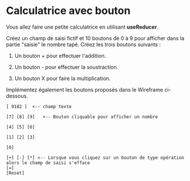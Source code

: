 # Calculatrice avec bouton

Vous allez faire une petite calculatrice en utilisant **useReducer**.

Créez un champ de saisi fictif et 10 boutons de 0 à 9 pour afficher dans la partie "saisie" le nombre tapé. Créez les trois boutons suivants :

1. Un bouton + pour effectuer l'addition.

2. Un bouton - pour effectuer la soustraction.

3. Un bouton X pour faire la multiplication.

Implémentez également les boutons proposés dans le Wireframe ci-dessous.


```text
[ 9182 ]  <-- champ texte

[7] [8] [9]   <-- Bouton cliquable pour afficher un nombre 

[4] [5] [6]

[1] [2] [3]

[0]

[+] [-] [*] <-- Lorsque vous cliquez sur un bouton de type opération alors le champ de saisi s'efface
[=]
[Reset]
```
